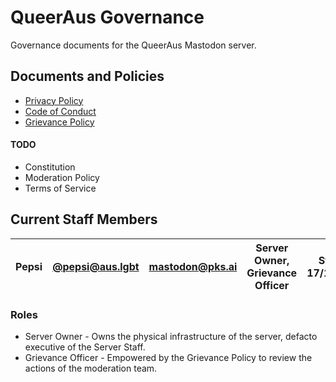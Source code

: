 # QueerAus Governance
Governance documents for the QueerAus Mastodon server.

## Documents and Policies
- [Privacy Policy](https://privacy.pks.ai)
- [Code of Conduct](/CODE_OF_CONDUCT)
- [Grievance Policy](/GRIEVANCE_POLICY)
#### TODO
- Constitution
- Moderation Policy
- Terms of Service

## Current Staff Members
| Pepsi | [@pepsi@aus.lgbt](https://aus.lgbt/@pepsi) | mastodon@pks.ai               | Server Owner, Grievance Officer | Started 17/11/2022 | Ended dd/mm/yyyy |
|-------|--------------------------------------------|-------------------------------|---------------------------------|--------------------|------------------|

### Roles
- Server Owner - Owns the physical infrastructure of the server, defacto executive of the Server Staff.
- Grievance Officer - Empowered by the Grievance Policy to review the actions of the moderation team.
